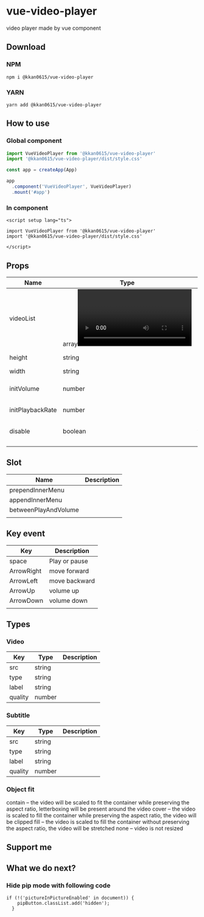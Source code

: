 # vue-video-player
video player made by vue component

## Download
### NPM
```shell
npm i @kkan0615/vue-video-player
```
### YARN
```shell
yarn add @kkan0615/vue-video-player
```

## How to use
### Global component
``` typescript
import VueVideoPlayer from '@kkan0615/vue-video-player'
import '@kkan0615/vue-video-player/dist/style.css'

const app = createApp(App)

app
  .component('VueVideoPlayer', VueVideoPlayer)
  .mount('#app')
```
### In component
```
<script setup lang="ts">

import VueVideoPlayer from '@kkan0615/vue-video-player'
import '@kkan0615/vue-video-player/dist/style.css'

</script>
```

## Props
| Name             | Type          | Default | Description                  |
|------------------|---------------|---------|------------------------------|
| videoList        | array<Video>  | []      | Video list                   |
| height           | string        | 600px   | Video height                 |
| width            | string        | 600px   | Video width                  |
| initVolume       | number        | 100     | 0 to 100, first volume size  |
| initPlaybackRate | number        | 1       | 0 to 2, first volume size    |
| disable          | boolean       | false   | Disable to press any buttons |
|                  |               |         |                              |

## Slot
| Name                 | Description |
|----------------------|-------------|
| prependInnerMenu     |             |
| appendInnerMenu      |             |
| betweenPlayAndVolume |             |
|                      |             |

## Key event
| Key        | Description   |
|------------|---------------|
| space      | Play or pause |
| ArrowRight | move forward  |
| ArrowLeft  | move backward |
| ArrowUp    | volume up     |
| ArrowDown  | volume down   |
|            |               |

## Types

### Video
| Key     | Type   | Description   |
|---------|--------|---------------|
| src     | string |               |
| type    | string |               |
| label   | string |               |
| quality | number |               |

### Subtitle
| Key     | Type   | Description   |
|---------|--------|---------------|
| src     | string |               |
| type    | string |               |
| label   | string |               |
| quality | number |               |

### Object fit
contain – the video will be scaled to fit the container while preserving the aspect ratio, letterboxing will be present around the video
cover – the video is scaled to fill the container while preserving the aspect ratio, the video will be clipped
fill – the video is scaled to fill the container without preserving the aspect ratio, the video will be stretched
none – video is not resized

## Support me

## What we do next?
### Hide pip mode with following code
```
if (!('pictureInPictureEnabled' in document)) {
    pipButton.classList.add('hidden');
  }
```